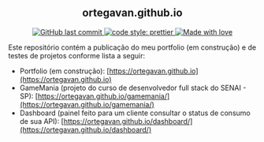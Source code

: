 <h2 align="center">
    ortegavan.github.io
</h2>
<p align="center">
    <a href="https://github.com/ortegavan/ortegavan.github.io/commits/">
        <img alt="GitHub last commit" src="https://img.shields.io/github/last-commit/ortegavan/ortegavan.github.io?style=flat-square">
    </a>
    <a href="https://github.com/prettier">
        <img alt="code style: prettier" src="https://img.shields.io/badge/code_style-prettier-ff69b4.svg?style=flat-square">
    </a>   
    <a href="https://github.com/ortegavan">
        <img alt="Made with love" src="https://img.shields.io/badge/made%20with%20%E2%99%A5%20by-ortegavan-ff69b4.svg?style=flat-square">
    </a>
</p>
<p>
	Este repositório contém a publicação do meu portfolio (em construção) e de testes de projetos conforme lista a seguir:
</p>

* Portfolio (em construção): [https://ortegavan.github.io](https://ortegavan.github.io)
* GameMania (projeto do curso de desenvolvedor full stack do SENAI - SP): [https://ortegavan.github.io/gamemania/](https://ortegavan.github.io/gamemania/)
* Dashboard (painel feito para um cliente consultar o status de consumo de sua API): [https://ortegavan.github.io/dashboard/](https://ortegavan.github.io/dashboard/)
